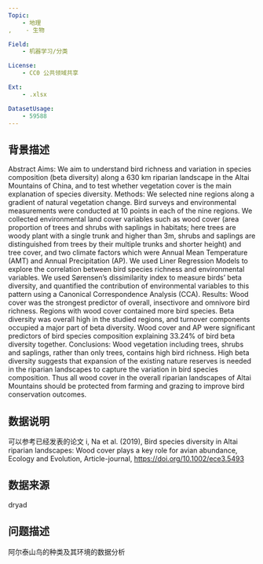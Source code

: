 ```yaml
---
Topic:
    - 地理
,    - 生物

Field:
    - 机器学习/分类

License:
    - CC0 公共领域共享

Ext:
    - .xlsx

DatasetUsage:
    - 59588
---
```


## **背景描述**
Abstract
Aims: We aim to understand bird richness and variation in species composition (beta diversity) along a 630 km riparian landscape in the Altai Mountains of China, and to test whether vegetation cover is the main explanation of species diversity. Methods: We selected nine regions along a gradient of natural vegetation change. Bird surveys and environmental measurements were conducted at 10 points in each of the nine regions. We collected environmental land cover variables such as wood cover (area proportion of trees and shrubs with saplings in habitats; here trees are woody plant with a single trunk and higher than 3m, shrubs and saplings are distinguished from trees by their multiple trunks and shorter height) and tree cover, and two climate factors which were Annual Mean Temperature (AMT) and Annual Precipitation (AP). We used Liner Regression Models to explore the correlation between bird species richness and environmental variables. We used Sørensen’s dissimilarity index to measure birds’ beta diversity, and quantified the contribution of environmental variables to this pattern using a Canonical Correspondence Analysis (CCA). Results: Wood cover was the strongest predictor of overall, insectivore and omnivore bird richness. Regions with wood cover contained more bird species. Beta diversity was overall high in the studied regions, and turnover components occupied a major part of beta diversity. Wood cover and AP were significant predictors of bird species composition explaining 33.24% of bird beta diversity together. Conclusions: Wood vegetation including trees, shrubs and saplings, rather than only trees, contains high bird richness. High beta diversity suggests that expansion of the existing nature reserves is needed in the riparian landscapes to capture the variation in bird species composition. Thus all wood cover in the overall riparian landscapes of Altai Mountains should be protected from farming and grazing to improve bird conservation outcomes.

## **数据说明**
可以参考已经发表的论文
i, Na et al. (2019), Bird species diversity in Altai riparian landscapes: Wood cover plays a key role for avian abundance, Ecology and Evolution, Article-journal, https://doi.org/10.1002/ece3.5493
## **数据来源**
dryad

## **问题描述**
阿尔泰山鸟的种类及其环境的数据分析
